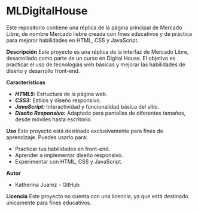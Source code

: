 <h1>MLDigitalHouse</h1>
Este repositorio contiene una réplica de la página principal de Mercado Libre, de nombre Mercado liebre creada con fines educativos y de práctica para mejorar habilidades en HTML, CSS y JavaScript.

**Descripción**
Este proyecto es una réplica de la interfaz de Mercado Libre, desarrollado como parte de un curso en Digital House. El objetivo es practicar el uso de tecnologías web básicas y mejorar las habilidades de diseño y desarrollo front-end.

**Características**
- ***HTML5:*** Estructura de la página web.
- ***CSS3:*** Estilos y diseño responsivo.
- ***JavaScript:*** Interactividad y funcionalidad básica del sitio.
- ***Diseño Responsivo:*** Adaptado para pantallas de diferentes tamaños, desde móviles hasta escritorio.

**Uso**
Este proyecto está destinado exclusivamente para fines de aprendizaje. Puedes usarlo para:
- Practicar tus habilidades en front-end.
- Aprender a implementar diseño responsivo.
- Experimentar con HTML, CSS y JavaScript.

**Autor**
- Katherina Juarez - GitHub

**Licencia**
Este proyecto no cuenta con una licencia, ya que está destinado únicamente para fines educativos.